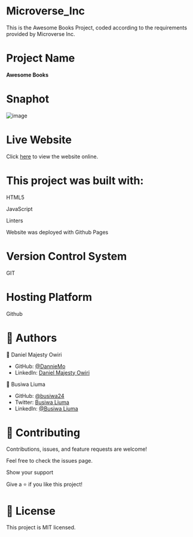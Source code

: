 # Microverse_Inc

This is the Awesome Books Project, coded according to the requirements provided by Microverse Inc.

# Project Name

**Awesome Books**

# Snaphot
![image](https://user-images.githubusercontent.com/53879944/129606321-f68218e6-297d-407b-b432-9534980fe863.png)



# Live Website

Click [here](https://danniemo.github.io/Awesome_books/) to view the website online.

# This project was built with:

HTML5

JavaScript

Linters

Website was deployed with Github Pages

# Version Control System

GIT

# Hosting Platform

Github

# 👤 Authors

👤 Daniel Majesty Owiri

- GitHub: [@DannieMo](https://github.com/DannieMo)
- LinkedIn: [Daniel Majesty Owiri](linkedin.com/in/daniel-majesty-owiri-85175616b)

👤 Busiwa Liuma

- GitHub: [@busiwa24](https://github.com/Busiwa24)
- Twitter: [Busiwa Liuma](https://twitter.com/busiwaliuma)
- LinkedIn: [@Busiwa Liuma](https://www.linkedin.com/in/busiwa-liuma-28385b80/)


# 🤝 Contributing

Contributions, issues, and feature requests are welcome!

Feel free to check the issues page.

Show your support

Give a ⭐️ if you like this project!

# 📝 License

This project is MIT licensed.
